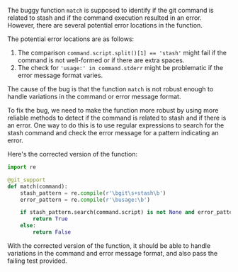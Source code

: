 The buggy function `match` is supposed to identify if the git command is related to stash and if the command execution resulted in an error. However, there are several potential error locations in the function.

The potential error locations are as follows:
1. The comparison `command.script.split()[1] == 'stash'` might fail if the command is not well-formed or if there are extra spaces.
2. The check for `'usage:' in command.stderr` might be problematic if the error message format varies.

The cause of the bug is that the function `match` is not robust enough to handle variations in the command or error message format.

To fix the bug, we need to make the function more robust by using more reliable methods to detect if the command is related to stash and if there is an error. One way to do this is to use regular expressions to search for the stash command and check the error message for a pattern indicating an error.

Here's the corrected version of the function:

```python
import re

@git_support
def match(command):
    stash_pattern = re.compile(r'\bgit\s+stash\b')
    error_pattern = re.compile(r'\busage:\b')

    if stash_pattern.search(command.script) is not None and error_pattern.search(command.stderr) is not None:
        return True
    else:
        return False
```

With the corrected version of the function, it should be able to handle variations in the command and error message format, and also pass the failing test provided.